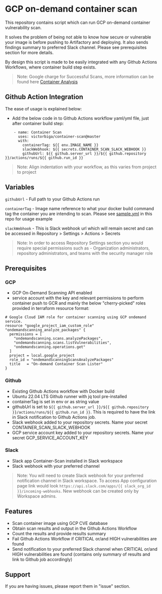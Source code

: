 # GCP on-demand container scan

This repository contains script which can run GCP on-demand container vulnerability scan.

It solves the problem of being not able to know how secure or vulnerable your image is before pushing to Artifactory and deploying. It also sends findings summary to preferred Slack channel. Please see prerequisites section for more details.

By design this script is made to be easily integrated with any Github Actions Workflows, where container build step exists.

> Note: Google charge for Successful Scans, more information can be found here [Container Analysis]

## Github Action Integration
The ease of usage is explained below:

- Add the below code in to Github Actions workflow yaml/yml file, just after container build step:

````
    - name: Container Scan
      uses: victorbiga/container-scan@master
      with:
        containerTag: ${{ env.IMAGE_NAME }}
        slackWebhook: ${{ secrets.CONTAINER_SCAN_SLACK_WEBHOOK }}
        githubUrl: ${{ github.server_url }}/${{ github.repository }}/actions/runs/${{ github.run_id }}
````
> Note: Align indentation with your workflow, as this varies from project to project

## Variables
`githubUrl` - Full path to your Github Actions run

`containerTag` - Image name reference to what your docker build command tag the container you are intending to scan. Please see [sample.yml] in this repo for usage example

`slackWebhook` - This is Slack webhook url which will remain secret and can be accessed in Repository > Settings > Actions > Secrets
> Note: In order to access Repository Settings section you would require special permissions such as - Organization administrators, repository administrators, and teams with the security manager role


## Prerequisites
### GCP
- GCP On-Demand Scanning API enabled
- service account with the key and relevant permissions to perform container push to GCR and mainly the below "cherry-picked" roles provided in terraform resource format:
````
# Google Cloud IAM role for container scanning using GCP ondemand service.
resource "google_project_iam_custom_role" "ondemandscanning_analyze_packages" {
  permissions = [
    "ondemandscanning.scans.analyzePackages",
    "ondemandscanning.scans.listVulnerabilities",
    "ondemandscanning.operations.get"
  ]
  project = local.google_project
  role_id = "ondemandScanningScansAnalyzePackages"
  title   = "On-demand Container Scan Lister"
}
````

### Github
- Existing Github Actions workflow with Docker build
- Ubuntu 22.04 LTS Github runner with jq tool pre-installed
- containerTag is set in env or as string value
- githubUrl is set to ```${{ github.server_url }}/${{ github.repository }}/actions/runs/${{ github.run_id }}```. This is required to have the link in Slack notification to Github Actions job. 
- Slack webhook added to your repository secrets. Name your secret CONTAINER_SCAN_SLACK_WEBHOOK 
- GCP service account key added to your repository secrets. Name your secret GCP_SERVICE_ACCOUNT_KEY


### Slack
- Slack app Container-Scan installed in Slack workspace
- Slack webhook with your preferred channel
> Note: You will need to create Slack webhook for your preferred notification channel in Slack workspace. To access App configuration page link would look ```https://api.slack.com/apps/{{ slack_org_id }}/incoming-webhooks```. New webhook can be created only by Workspace admins.

## Features

- Scan container image using GCP CVE database
- Obtain scan results and output in the Github Actions Workflow
- Count the results and provide results summary
- Fail Github Actions Workflow if CRITICAL or/and HIGH vulnerabilities are found
- Send notification to your preferred Slack channel when CRITICAL or/and HIGH vulnerabilities are found (contains only summary of results and link to Github job accordingly)

## Support

If you are having issues, please report them in  "issue" section.

[Container Analysis]: <https://cloud.google.com/container-analysis/pricing>
[sample.yml]: <http://github.com/victorbiga/container-scan/sample.yml>